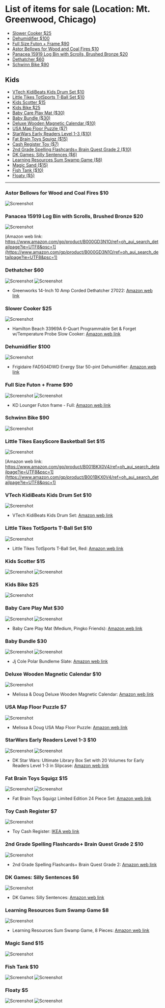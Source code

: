 
# List of items for sale (Location: Mt. Greenwood, Chicago)

- [Slower Cooker $25](#slower-cooker-25)
- [Dehumidifier $100](#dehumdifier-100)
- [Full Size Futon + Frame $90](#full-size-futon--frame-90)
- [Astor Bellows for Wood and Coal Fires $10](#astor-bellows-for-wood-and-coal-fires-10)
- [Panacea 15919 Log Bin with Scrolls, Brushed Bronze $20](#)
- [Dethatcher $60](#dethatcher-60)
- [Schwinn Bike $90](#schwinn-bike-90)

## Kids

  - [VTech KidiBeats Kids Drum Set $10](#vtech-kidibeats-kids-drum-set-10)
  - [Little Tikes TotSports T-Ball Set $10](#little-tikes-totsports-t-ball-set-10)
  - [Kids Scotter $15](kids-scotter-15)
  - [Kids Bike $25](#kids-bike-25)
  - [Baby Care Play Mat ($30)](#baby-care-play-mat-30)
  - [Baby Bundle ($30)](#baby-bundle-30)
  - [Deluxe Wooden Magnetic Calendar ($10)](#deluxe-wooden-magnetic-calendar-10)
  - [USA Map Floor Puzzle ($7)](#usa-map-floor-puzzle-7)
  - [StarWars Early Readers Level 1-3 ($10)](#starwars-early-readers-level-1-3-10)
  - [Fat Brain Toys Squigz ($15)](#fat-brain-toys-squigz-15)
  - [Cash Register Toy ($7)](#cash-register-toy-7)
  - [2nd Grade Spelling Flashcards+ Brain Quest Grade 2 ($10)](#2nd-grade-spelling-flashcards-brain-quest-grade-2-10)
  - [DK Games: Silly Sentences ($6)](#dk-games-silly-sentences-6)
  - [Learning Resources Sum Swamp Game ($8)](#learning-resources-sum-swamp-game-8)
  - [Magic Sand ($15)](#magic-sand-15)
  - [Fish Tank ($10)](#fish-tank-10)
  - [Floaty ($5)](#floaty-5)

----

### Astor Bellows for Wood and Coal Fires $10

![Screenshot](images/fire_blower.jpg)

### Panacea 15919 Log Bin with Scrolls, Brushed Bronze $20

![Screenshot](images/rack.jpg)

[Amazon web link: https://www.amazon.com/gp/product/B000GD3N1O/ref=oh_aui_search_detailpage?ie=UTF8&psc=1](https://www.amazon.com/gp/product/B000GD3N1O/ref=oh_aui_search_detailpage?ie=UTF8&psc=1)


### Dethatcher $60

![Screenshot](images/detacher1.jpg)
![Screenshot](images/detacher2.jpg)
- Greenworks 14-Inch 10 Amp Corded Dethatcher 27022: [Amazon web link](https://www.amazon.com/gp/product/B0030BG1HM/ref=od_aui_detailpages00?ie=UTF8&psc=1)

### Slower Cooker $25

![Screenshot](images/slower_cooker.jpg)
- Hamilton Beach 33969A 6-Quart Programmable Set & Forget w/Temperature Probe Slow Cooker: [Amazon web link](https://www.amazon.com/Hamilton-Beach-33969A-Programmable-Temperature/dp/B00EZI26GO/ref=mp_s_a_1_3/135-4688022-4381325?ie=UTF8&qid=1544052076&sr=8-3&pi=AC_SX236_SY340_QL65&keywords=hamilton+beach+slow+cookers&dpPl=1&dpID=41y8mCPmmpL&ref=plSrch)

### Dehumidifier $100

![Screenshot](images/dehumidifier.jpg)
- Frigidaire FAD504DWD Energy Star 50-pint Dehumidifier: [Amazon web link](https://www.amazon.com/Frigidaire-FAD504DWD-Energy-50-pint-Dehumidifier/dp/B00AU7GYXA/ref=mp_s_a_1_4?ie=UTF8&qid=1544052145&sr=8-4&pi=AC_SX236_SY340_QL65&keywords=de+humidifers&dpPl=1&dpID=51DoGDnEwvL&ref=plSrch)

### Full Size Futon + Frame $90

![Screenshot](images/futon_set.jpg)
![Screenshot](images/futon_set1.jpg)
- KD Lounger Futon frame - Full: [Amazon web link](https://www.amazon.com/gp/product/B001IMQXUU/ref=oh_aui_search_detailpage?ie=UTF8&psc=1)

### Schwinn Bike $90

![Screenshot](images/bike1.jpg)


### Little Tikes EasyScore Basketball Set $15

![Screenshot](images/basket.jpg)

[Amazon web link: https://www.amazon.com/gp/product/B001BKX0V4/ref=oh_aui_search_detailpage?ie=UTF8&psc=1](https://www.amazon.com/gp/product/B001BKX0V4/ref=oh_aui_search_detailpage?ie=UTF8&psc=1)


### VTech KidiBeats Kids Drum Set $10

![Screenshot](images/drum.jpg)
- VTech KidiBeats Kids Drum Set: [Amazon web link](https://www.amazon.com/VTech-KidiBeats-Kids-Drum-Set/dp/B007XVYSDE/ref=asc_df_B007XVYSDE/?tag=hyprod-20&linkCode=df0&hvadid=198069655422&hvpos=1o4&hvnetw=g&hvrand=14756666210039014960&hvpone=&hvptwo=&hvqmt=&hvdev=m&hvdvcmdl=&hvlocint=&hvlocphy=9021756&hvtargid=pla-369635660288&psc=1)

### Little Tikes TotSports T-Ball Set $10

![Screenshot](images/baseball_game.jpg)
- Little Tikes TotSports T-Ball Set, Red: [Amazon web link](https://www.amazon.com/gp/product/B001EB9F3C/ref=oh_aui_detailpage_o00_s00?ie=UTF8&psc=1)

### Kids Scotter $15

![Screenshot](images/scooter.jpg)
![Screenshot](images/scooter1.jpg)

### Kids Bike $25

![Screenshot](images/bike2.jpg)

### Baby Care Play Mat $30

![Screenshot](images/matt1.JPG)
![Screenshot](images/matt2.JPG)
- Baby Care Play Mat (Medium, Pingko Friends): [Amazon web link](https://www.amazon.com/dp/B00H9AJEC4/ref=twister_B0058K5II6?th=1)

### Baby Bundle $30

![Screenshot](images/bundle1.JPG)
![Screenshot](images/bundle2.JPG)

- Jj Cole Polar Bundleme Slate: [Amazon web link](https://www.amazon.com/Jj-Cole-Polar-Bundleme-Slate/dp/B00F2RFESY/ref=sr_1_1_a_it?ie=UTF8&qid=1543890161&sr=8-1&keywords=jj%2Bcole%2Bbundle%2Bme%2Btoddler&th=1)


### Deluxe Wooden Magnetic Calendar $10

![Screenshot](images/Magnetic_Calendar.JPG)

- Melissa & Doug Deluxe Wooden Magnetic Calendar: [Amazon web link](https://www.amazon.com/Melissa-Doug-Magnetic-Calendar-Magnets/dp/B000NV6D7A/ref=sr_1_cc_3?s=aps&ie=UTF8&qid=1543877072&sr=1-3-catcorr&keywords=melissa+and+doug+calendar)

### USA Map Floor Puzzle $7

![Screenshot](images/USA_Map_Floor_Puzzle.JPG)

- Melissa & Doug USA Map Floor Puzzle: [Amazon web link](https://www.amazon.com/Melissa-Doug-Floor-Puzzle-feet/dp/B000GKAU1I/ref=sr_1_9?s=toys-and-games&ie=UTF8&qid=1543877365&sr=1-9&keywords=melissa+and+doug+us+map+puzzles)

### StarWars Early Readers Level 1-3 $10

![Screenshot](images/StarWars_Early_Readers_Level1-3_1.JPG)
![Screenshot](images/StarWars_Early_Readers_Level1-3_2.JPG)

- DK Star Wars: Ultimate Library Box Set with 20 Volumes for Early Readers Level 1-3 in Slipcase: [Amazon web link](https://www.amazon.com/Star-Wars-Ultimate-Library-Slipcase/dp/1465442146/ref=sr_1_4?s=digital-text&ie=UTF8&qid=1543877539&sr=8-4&keywords=DK+ultimate+library+star+wars+book)

### Fat Brain Toys Squigz $15

![Screenshot](images/suqqze.jpg)
![Screenshot](images/Fat_Brain_Toys_Squigz.JPG)
- Fat Brain Toys Squigz Limited Edition 24 Piece Set: [Amazon web link](https://www.amazon.com/dp/B07FYN2JWH/ref=sspa_dk_detail_0?psc=1&pd_rd_i=B07FYN2JWH&pf_rd_m=ATVPDKIKX0DER&pf_rd_p=21517efd-b385-405b-a405-9a37af61b5b4&pd_rd_wg=U2jp1&pf_rd_r=VEJDHX90ERA6GM3WSR5B&pf_rd_s=desktop-dp-sims&pf_rd_t=40701&pd_rd_w=H4z5v&pf_rd_i=desktop-dp-sims&pd_rd_r=078f0355-f74f-11e8-bde8-1d7de20ec806)

### Toy Cash Register $7

![Screenshot](images/toy_cash_register.JPG)
- Toy Cash Register: [IKEA web link](https://www.ikea.com/us/en/catalog/products/80256501/?query=DUKTIG&icid=iba|us|unbxdsuggestion|201811132211556208_1)

### 2nd Grade Spelling Flashcards+ Brain Quest Grade 2 $10

![Screenshot](images/Flashcards.JPG)
- 2nd Grade Spelling Flashcards+ Brain Quest Grade 2: [Amazon web link](https://www.amazon.com/Brain-Revised-Questions-Answers-Challenge/dp/B00U9PVYT2/ref=sr_1_3?ie=UTF8&qid=1543878935&sr=8-3&keywords=age+7-8+1000+question)

### DK Games: Silly Sentences $6

![Screenshot](images/Silly_Sentences.JPG)
- DK Games: Silly Sentences: [Amazon web link](https://www.amazon.com/DK-Games-Silly-Sentences/dp/0789454726/ref=sr_1_2?ie=UTF8&qid=1543879093&sr=8-2&keywords=silly+sentences)

### Learning Resources Sum Swamp Game $8

![Screenshot](images/sum_swamp.JPG)
- Learning Resources Sum Swamp Game, 8 Pieces: [Amazon web link](https://www.amazon.com/Learning-Resources-Swamp-Game-Pieces/dp/B00004TDLD/ref=sr_1_1_sspa?ie=UTF8&qid=1543879238&sr=8-1-spons&keywords=sum+swamp&psc=1)

### Magic Sand $15

![Screenshot](images/magic_sand.JPG)

### Fish Tank $10

![Screenshot](images/fishtank1.JPG)
![Screenshot](images/fishtank2.JPG)


### Floaty $5

![Screenshot](images/floaty1.JPG)
![Screenshot](images/floaty2.JPG)
